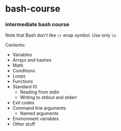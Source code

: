 # bash-course

### intermediate bash course

Note that Bash don't like `\r` wrap symbol. Use only `\n`

Contents:
* Variables
* Arrays and hashes
* Math
* Conditions
* Loops
* Functions
* Standard IO
  * Reading from stdin
  * Writing to stdout and stderr
* Exit codes
* Command line arguments
  * Named arguments
* Environment variables
* Other stuff